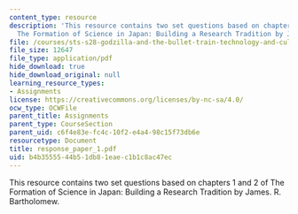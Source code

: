 ```yaml
---
content_type: resource
description: 'This resource contains two set questions based on chapters 1 and 2 of
  The Formation of Science in Japan: Building a Research Tradition by James. R. Bartholomew.'
file: /courses/sts-s28-godzilla-and-the-bullet-train-technology-and-culture-in-modern-japan-fall-2005/b4b3555544b51db81eaec1b1c8ac47ec_response_paper_1.pdf
file_size: 12647
file_type: application/pdf
hide_download: true
hide_download_original: null
learning_resource_types:
- Assignments
license: https://creativecommons.org/licenses/by-nc-sa/4.0/
ocw_type: OCWFile
parent_title: Assignments
parent_type: CourseSection
parent_uid: c6f4e83e-fc4c-10f2-e4a4-98c15f73db6e
resourcetype: Document
title: response_paper_1.pdf
uid: b4b35555-44b5-1db8-1eae-c1b1c8ac47ec
---
```

This resource contains two set questions based on chapters 1 and 2 of The Formation of Science in Japan: Building a Research Tradition by James. R. Bartholomew.
